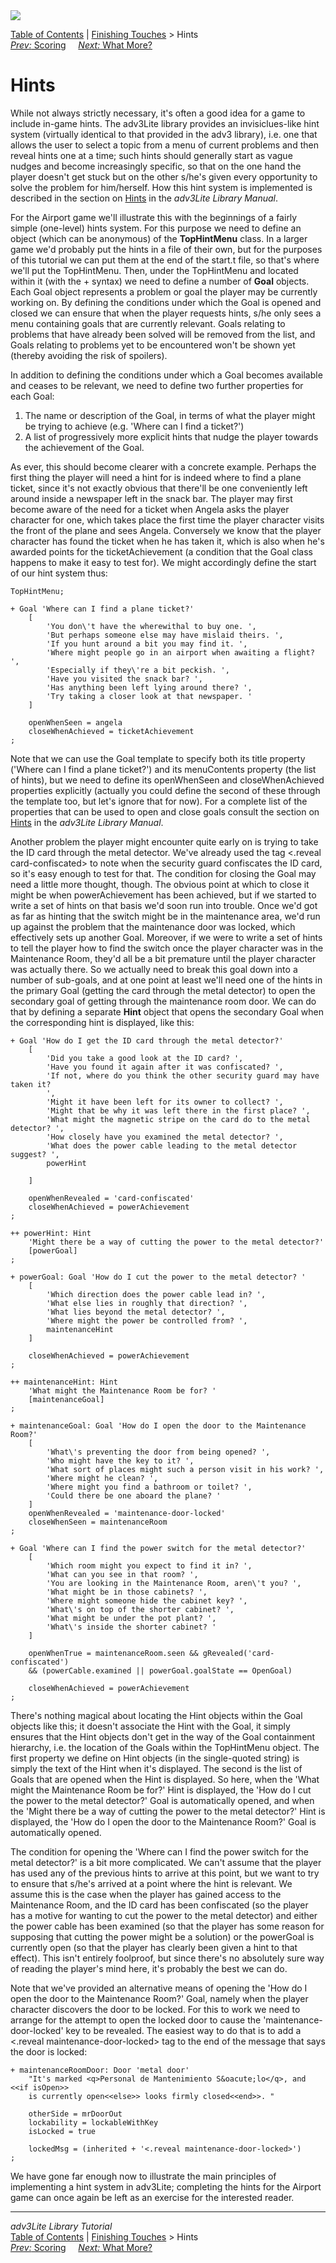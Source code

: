 ---
---
<div class="topbar">

<img src="topbar.jpg" data-border="0" />

</div>

<div class="nav">

<a href="toc.html" class="nav">Table of Contents</a> \|
<a href="finish.html" class="nav">Finishing Touches</a> \> Hints  
<span class="navnp"><a href="scoring.html" class="nav"><em>Prev:</em> Scoring</a>
    <a href="whatmore.html" class="nav"><em>Next:</em> What More?</a>    
</span>

</div>

<div class="main">

# Hints

While not always strictly necessary, it's often a good idea for a game
to include in-game hints. The adv3Lite library provides an
invisiclues-like hint system (virtually identical to that provided in
the adv3 library), i.e. one that allows the user to select a topic from
a menu of current problems and then reveal hints one at a time; such
hints should generally start as vague nudges and become increasingly
specific, so that on the one hand the player doesn't get stuck but on
the other s/he's given every opportunity to solve the problem for
him/herself. How this hint system is implemented is described in the
section on [Hints](../manual/hint.html) in the *adv3Lite Library Manual*.

For the Airport game we'll illustrate this with the beginnings of a
fairly simple (one-level) hints system. For this purpose we need to
define an object (which can be anonymous) of the **TopHintMenu** class.
In a larger game we'd probably put the hints in a file of their own, but
for the purposes of this tutorial we can put them at the end of the
start.t file, so that's where we'll put the
<span class="code">TopHintMenu</span>. Then, under the
<span class="code">TopHintMenu</span> and located within it (with the +
syntax) we need to define a number of **Goal** objects. Each
<span class="code">Goal</span> object represents a problem or goal the
player may be currently working on. By defining the conditions under
which the Goal is opened and closed we can ensure that when the player
requests hints, s/he only sees a menu containing goals that are
currently relevant. Goals relating to problems that have already been
solved will be removed from the list, and Goals relating to problems yet
to be encountered won't be shown yet (thereby avoiding the risk of
spoilers).

In addition to defining the conditions under which a Goal becomes
available and ceases to be relevant, we need to define two further
properties for each Goal:

1.  The name or description of the Goal, in terms of what the player
    might be trying to achieve (e.g. 'Where can I find a ticket?')
2.  A list of progressively more explicit hints that nudge the player
    towards the achievement of the Goal.

As ever, this should become clearer with a concrete example. Perhaps the
first thing the player will need a hint for is indeed where to find a
plane ticket, since it's not exactly obvious that there'll be one
conveniently left around inside a newspaper left in the snack bar. The
player may first become aware of the need for a ticket when Angela asks
the player character for one, which takes place the first time the
player character visits the front of the plane and sees Angela.
Conversely we know that the player character has found the ticket when
he has taken it, which is also when he's awarded points for the
ticketAchievement (a condition that the Goal class happens to make it
easy to test for). We might accordingly define the start of our hint
system thus:

<div class="code">

    TopHintMenu;

    + Goal 'Where can I find a plane ticket?'
        [
            'You don\'t have the wherewithal to buy one. ',
            'But perhaps someone else may have mislaid theirs. ',
            'If you hunt around a bit you may find it. ',
            'Where might people go in an airport when awaiting a flight? ',
            'Especially if they\'re a bit peckish. ',
            'Have you visited the snack bar? ',
            'Has anything been left lying around there? ',
            'Try taking a closer look at that newspaper. '
        ]
        
        openWhenSeen = angela
        closeWhenAchieved = ticketAchievement
    ;

</div>

Note that we can use the Goal template to specify both its
<span class="code">title</span> property ('Where can I find a plane
ticket?') and its <span class="code">menuContents</span> property (the
list of hints), but we need to define its
<span class="code">openWhenSeen</span> and
<span class="code">closeWhenAchieved</span> properties explicitly
(actually you could define the second of these through the template too,
but let's ignore that for now). For a complete list of the properties
that can be used to open and close goals consult the section on
[Hints](../manual/hint.html) in the *adv3Lite Library Manual*.

Another problem the player might encounter quite early on is trying to
take the ID card through the metal detector. We've already used the tag
<span class="code">\<.reveal card-confiscated\></span> to note when the
security guard confiscates the ID card, so it's easy enough to test for
that. The condition for closing the Goal may need a little more thought,
though. The obvious point at which to close it might be when
powerAchievement has been achieved, but if we started to write a set of
hints on that basis we'd soon run into trouble. Once we'd got as far as
hinting that the switch might be in the maintenance area, we'd run up
against the problem that the maintenance door was locked, which
effectively sets up another Goal. Moreover, if we were to write a set of
hints to tell the player how to find the switch once the player
character was in the Maintenance Room, they'd all be a bit premature
until the player character was actually there. So we actually need to
break this goal down into a number of sub-goals, and at one point at
least we'll need one of the hints in the primary Goal (getting the card
through the metal detector) to open the secondary goal of getting
through the maintenance room door. We can do that by defining a separate
**Hint** object that opens the secondary Goal when the corresponding
hint is displayed, like this:

<div class="code">

    + Goal 'How do I get the ID card through the metal detector?'
        [
            'Did you take a good look at the ID card? ',
            'Have you found it again after it was confiscated? ',
            'If not, where do you think the other security guard may have taken it?
            ',
            'Might it have been left for its owner to collect? ',
            'Might that be why it was left there in the first place? ',
            'What might the magnetic stripe on the card do to the metal detector? ',
            'How closely have you examined the metal detector? ',
            'What does the power cable leading to the metal detector suggest? ',
            powerHint
            
        ]

        openWhenRevealed = 'card-confiscated'
        closeWhenAchieved = powerAchievement
    ;

    ++ powerHint: Hint 
        'Might there be a way of cutting the power to the metal detector?'
        [powerGoal]
    ;

    + powerGoal: Goal 'How do I cut the power to the metal detector? '
        [
            'Which direction does the power cable lead in? ',
            'What else lies in roughly that direction? ',
            'What lies beyond the metal detector? ',
            'Where might the power be controlled from? ',
            maintenanceHint
        ]
        
        closeWhenAchieved = powerAchievement
    ;

    ++ maintenanceHint: Hint
        'What might the Maintenance Room be for? '
        [maintenanceGoal]
    ;

    + maintenanceGoal: Goal 'How do I open the door to the Maintenance Room?'
        [
            'What\'s preventing the door from being opened? ',
            'Who might have the key to it? ',
            'What sort of places might such a person visit in his work? ',
            'Where might he clean? ',
            'Where might you find a bathroom or toilet? ',
            'Could there be one aboard the plane? '    
        ]
        openWhenRevealed = 'maintenance-door-locked'
        closeWhenSeen = maintenanceRoom
    ;

    + Goal 'Where can I find the power switch for the metal detector?'
        [
            'Which room might you expect to find it in? ',
            'What can you see in that room? ',
            'You are looking in the Maintenance Room, aren\'t you? ',
            'What might be in those cabinets? ',
            'Where might someone hide the cabinet key? ',
            'What\'s on top of the shorter cabinet? ',
            'What might be under the pot plant? ',
            'What\'s inside the shorter cabinet? '
        ]
        
        openWhenTrue = maintenanceRoom.seen && gRevealed('card-confiscated') 
        && (powerCable.examined || powerGoal.goalState == OpenGoal)
        
        closeWhenAchieved = powerAchievement
    ;

</div>

There's nothing magical about locating the Hint objects within the Goal
objects like this; it doesn't associate the Hint with the Goal, it
simply ensures that the Hint objects don't get in the way of the Goal
containment hierarchy, i.e. the location of the Goals within the
TopHintMenu object. The first property we define on Hint objects (in the
single-quoted string) is simply the text of the Hint when it's
displayed. The second is the list of Goals that are opened when the Hint
is displayed. So here, when the 'What might the Maintenance Room be
for?' Hint is displayed, the 'How do I cut the power to the metal
detector?' Goal is automatically opened, and when the 'Might there be a
way of cutting the power to the metal detector?' Hint is displayed, the
'How do I open the door to the Maintenance Room?' Goal is automatically
opened.

The condition for opening the 'Where can I find the power switch for the
metal detector?' is a bit more complicated. We can't assume that the
player has used any of the previous hints to arrive at this point, but
we want to try to ensure that s/he's arrived at a point where the hint
is relevant. We assume this is the case when the player has gained
access to the Maintenance Room, and the ID card has been confiscated (so
the player has a motive for wanting to cut the power to the metal
detector) and either the power cable has been examined (so that the
player has some reason for supposing that cutting the power might be a
solution) or the powerGoal is currently open (so that the player has
clearly been given a hint to that effect). This isn't entirely
foolproof, but since there's no absolutely sure way of reading the
player's mind here, it's probably the best we can do.

Note that we've provided an alternative means of opening the 'How do I
open the door to the Maintenance Room?' Goal, namely when the player
character discovers the door to be locked. For this to work we need to
arrange for the attempt to open the locked door to cause the
'maintenance-door-locked' key to be revealed. The easiest way to do that
is to add a <span class="code">\<.reveal
maintenance-door-locked\></span> tag to the end of the message that says
the door is locked:

<div class="code">

    + maintenanceRoomDoor: Door 'metal door'
        "It's marked <q>Personal de Mantenimiento S&oacute;lo</q>, and <<if isOpen>>
        is currently open<<else>> looks firmly closed<<end>>. "
        
        otherSide = mrDoorOut
        lockability = lockableWithKey
        isLocked = true
        
        lockedMsg = (inherited + '<.reveal maintenance-door-locked>')
    ;

</div>

We have gone far enough now to illustrate the main principles of
implementing a hint system in adv3Lite; completing the hints for the
Airport game can once again be left as an exercise for the interested
reader.

------------------------------------------------------------------------

<div class="navb">

*adv3Lite Library Tutorial*  
<a href="toc.html" class="nav">Table of Contents</a> \|
<a href="finish.html" class="nav">Finishing Touches</a> \> Hints  
<span class="navnp"><a href="scoring.html" class="nav"><em>Prev:</em> Scoring</a>
    <a href="whatmore.html" class="nav"><em>Next:</em> What More?</a>    
</span>

</div>

</div>
